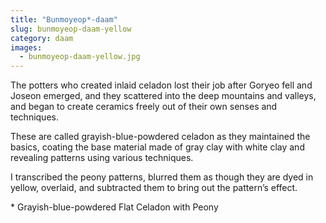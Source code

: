 ```yaml
---
title: "Bunmoyeop*-daam"
slug: bunmoyeop-daam-yellow
category: daam
images:
  - bunmoyeop-daam-yellow.jpg
---
```


The potters who created inlaid celadon lost their job after Goryeo fell and Joseon emerged, and they scattered into the deep mountains and valleys, and began to create ceramics freely out of their own senses and techniques.

These are called grayish-blue-powdered celadon as they maintained the basics, coating the base material made of gray clay with white clay and revealing patterns using various techniques.

I transcribed the peony patterns, blurred them as though they are dyed in yellow, overlaid, and subtracted them to bring out the pattern’s effect.

&#x2A; Grayish-blue-powdered Flat Celadon with Peony
